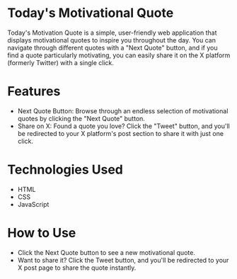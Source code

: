 # Today's Motivational Quote
Today's Motivation Quote is a simple, user-friendly web application that displays motivational quotes to inspire you throughout the day. You can navigate through different quotes with a "Next Quote" button, and if you find a quote particularly motivating, you can easily share it on the X platform (formerly Twitter) with a single click.

# Features
* Next Quote Button: Browse through an endless selection of motivational quotes by clicking the "Next Quote" button.
* Share on X: Found a quote you love? Click the "Tweet" button, and you'll be redirected to your X platform's post section to share it with just one click.

# Technologies Used
* HTML
* CSS
* JavaScript

# How to Use
* Click the Next Quote button to see a new motivational quote.
* Want to share it? Click the Tweet button, and you'll be redirected to your X post page to share the quote instantly.
